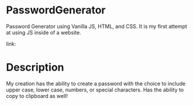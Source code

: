 # PasswordGenerator
 Password Generator using Vanilla JS, HTML, and CSS. It is my first attempt at using JS inside of a website.
 
 link: 

# Description
  My creation has the ability to create a password with the choice
  to include upper case, lower case, numbers, or special characters.
  Has the ability to copy to clipboard as well!
 
